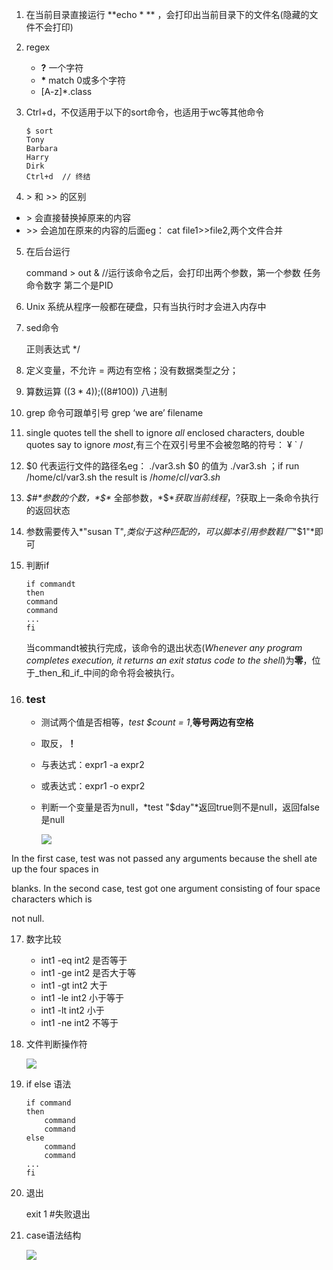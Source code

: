 1. 在当前目录直接运行 **echo * ** ，会打印出当前目录下的文件名(隐藏的文件不会打印)

2. regex

   - **?**  一个字符
   - **\*** match 0或多个字符
   - [A-z]*.class

3. Ctrl+d，不仅适用于以下的sort命令，也适用于wc等其他命令

   ```shell 
   $ sort
   Tony
   Barbara
   Harry
   Dirk
   Ctrl+d  // 终结
   ```

4. \> 和 >> 的区别

- \> 会直接替换掉原来的内容 
- \>> 会追加在原来的内容的后面eg： cat file1>>file2,两个文件合并

5. 在后台运行

   command > out &   //运行该命令之后，会打印出两个参数，第一个参数 任务命令数字 第二个是PID

6. Unix 系统从程序一般都在硬盘，只有当执行时才会进入内存中

7. sed命令

   正则表达式  */

8. 定义变量，不允许 = 两边有空格；没有数据类型之分；

9. 算数运算 $((3*4));$((8#100)) 八进制

10. grep 命令可跟单引号 grep ‘we are’ filename

11. single quotes tell the shell to ignore *all* enclosed characters, double quotes say to ignore *most*,有三个在双引号里不会被忽略的符号： ¥  ` /

12. \$0 代表运行文件的路径名eg： ./var3.sh  \$0 的值为 ./var3.sh  ；if run /home/cl/var3.sh  the result is $/home/cl/var3.sh$

13. *$#*参数的个数，*$\** 全部参数，*$$*获取当前线程，$?获取上一条命令执行的返回状态

14. 参数需要传入*"susan T"*,类似于这种匹配的，可以脚本引用参数鞋厂*"$1"*即可

15. 判断if

    ```shell
    if commandt
    then
    command
    command
    ...
    fi
    ```

    当commandt被执行完成，该命令的退出状态(_Whenever any program completes execution, it returns an exit status code to the shell_)为**零**，位于_then_和_if_中间的命令将会被执行。

16. ### test 

    - 测试两个值是否相等，*test $count = 1*,**等号两边有空格**

    - 取反，**！**

    - 与表达式：expr1 -a expr2

    - 或表达式：expr1 -o expr2

    - 判断一个变量是否为null，*test "$day"*返回true则不是null，返回false是null

      ![](/Users/cl/Pictures/testDoubleQuotes.png)

In the first case, test was not passed any arguments because the shell ate up the four spaces in

blanks. In the second case, test got one argument consisting of four space characters which is

not null.

17. 数字比较
    - int1 -eq int2 是否等于
    - int1 -ge int2 是否大于等
    - int1 -gt int2 大于
    - int1 -le int2 小于等于
    - int1 -lt int2 小于
    - int1 -ne int2 不等于

18. 文件判断操作符

    ![](/Users/cl/Pictures/FileOperator.png)

19. if else 语法

    ```shell
    if command
    then
    	command
    	command
    else
    	command
    	command
    ...
    fi
    ```

20. 退出

    exit 1   #失败退出

21. case语法结构

    ![](/Users/cl/Pictures/case.png)
